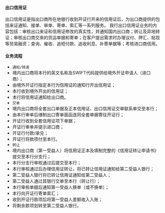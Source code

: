 #### 出口信用证
出口信用证是指出口商所在地银行收到开证行开来的信用证后，为出口商提供的包括来证通知、接单、审单、寄单、索汇等一系列服务。
我行出口信用证业务的内容包括：审核出口来证和信用证修改的真实性，并通知国内出口商；转让及异地转证；审核出口商交来的货运单据和寄单；在客户提出需求时办理议付、押汇、贴现等贸易融资；查询、催收、追短付款、追收利息、补寄单据等；考核进口商信用。
#### 业务流程
* `通知/转递`
* 境内出口商将本行的英文名称及SWIFT代码提供给境外开证申请人（进口商）；
* 由境外开证行指定本行为信用证的通知行开出信用证；
* 本行收到境外开出的信用证；
* 本行将信用证通知给出口商。
* `交单`
* 境内出口商将全套出口单据及正本信用证、出口信用证交单联系单交至本行；
* 由本行审单后缮制出口寄单面函连同全套单据寄往开证行；
* 开证行收到全套信用证项下单据；
* 开证行审单并提示进口商；
* 开证行付款/承兑；
* 开证行将款项付至本行。
* `转让`
* 境内出口商（第一受益人）将信用证正本及填制完整的《信用证转让申请书》提交至本行分支行；
* 本行分支行审核通过后提交至本行；
* 本行审核通过后办理信用证转让，将已转让信用证通知给第二受益人银行；
* 第二受益人银行将已转让信用证通知给第二受益人；
* 第二受益人通过其银行交单至本行（转让行）；
* 本行审核单据后通知第一受益人换单（或不换单）；
* 本行向开证行寄单索汇；
* 收到开证行款项后将第一受益人差额收入入账；
* 将剩余款项划转至第二受益人银行。
